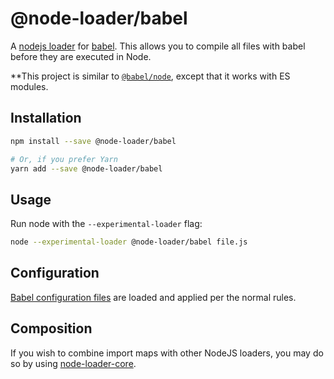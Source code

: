 # @node-loader/babel

A [nodejs loader](https://nodejs.org/dist/latest-v13.x/docs/api/esm.html#esm_experimental_loaders) for [babel](https://babeljs.io/). This allows you to compile all files with babel before they are executed in Node.

\*\*This project is similar to [`@babel/node`](https://babeljs.io/docs/en/next/babel-node.html), except that it works with ES modules.

## Installation

```sh
npm install --save @node-loader/babel

# Or, if you prefer Yarn
yarn add --save @node-loader/babel
```

## Usage

Run node with the `--experimental-loader` flag:

```sh
node --experimental-loader @node-loader/babel file.js
```

## Configuration

[Babel configuration files](https://babeljs.io/docs/en/config-files) are loaded and applied per the normal rules.

## Composition

If you wish to combine import maps with other NodeJS loaders, you may do so by using [node-loader-core](https://github.com/node-loader/node-loader-core).
